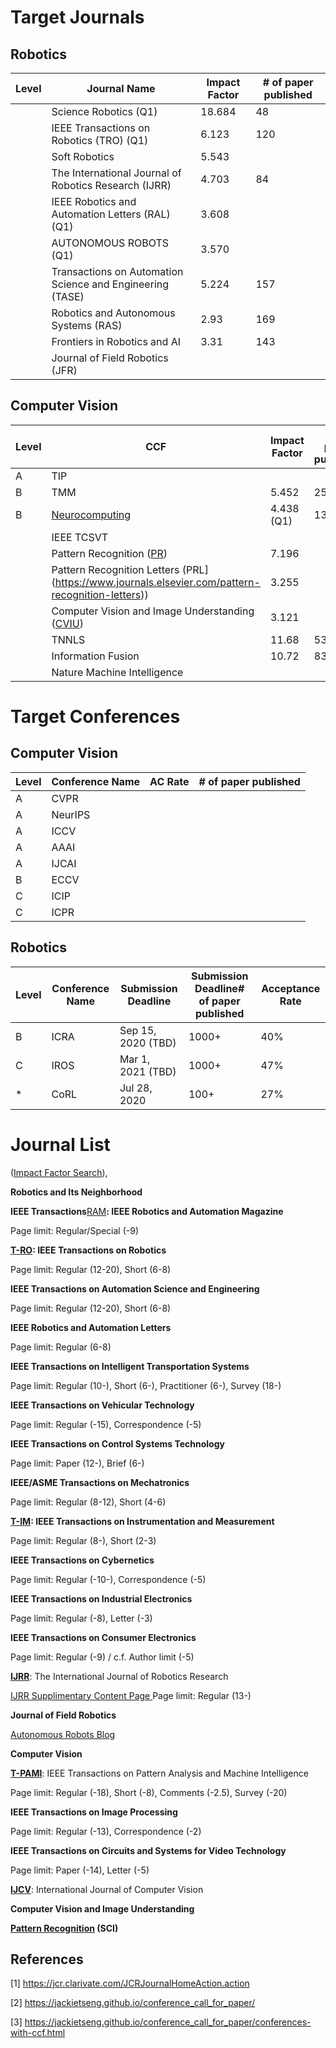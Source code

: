 # Target Journals

## Robotics

| Level | Journal Name                                              | Impact Factor | # of paper published |
| :---- | --------------------------------------------------------- | ------------- | -------------------- |
|       | Science Robotics (Q1)                                     | 18.684        | 48                   |
|       | IEEE Transactions on Robotics (TRO) (Q1)                  | 6.123         | 120                  |
|       | Soft Robotics                                             | 5.543         |                      |
|       | The International Journal of Robotics Research (IJRR)     | 4.703         | 84                   |
|       | IEEE Robotics and Automation Letters (RAL) (Q1)           | 3.608         |                      |
|       | AUTONOMOUS ROBOTS (Q1)                                    | 3.570         |                      |
|       | Transactions on Automation Science and Engineering (TASE) | 5.224         | 157                  |
|       | Robotics and Autonomous Systems (RAS)                     | 2.93          | 169                  |
|       | Frontiers in Robotics and AI                              | 3.31          | 143                  |
|       | Journal of Field Robotics (JFR)                           |               |                      |

## Computer Vision

| Level | CCF                                                          | Impact Factor | # of paper published |
| :---- | ------------------------------------------------------------ | ------------- | -------------------- |
| A     | TIP                                                          |               |                      |
| B     | TMM                                                          | 5.452         | 258                  |
| B     | [Neurocomputing](journals.elsevier.com/neurocomputing)       | 4.438 (Q1)    | 1323                 |
|       | IEEE TCSVT                                                   |               |                      |
|       | Pattern Recognition ([PR](https://www.journals.elsevier.com/pattern-recognition)) | 7.196         |                      |
|       | Pattern Recognition Letters (PRL](https://www.journals.elsevier.com/pattern-recognition-letters)) | 3.255         |                      |
|       | Computer Vision and Image Understanding ([CVIU](https://www.journals.elsevier.com/pattern-recognition-letters)) | 3.121         |                      |
|       | TNNLS                                                        | 11.68         | 534                  |
|       | Information Fusion                                           | 10.72         | 83                   |
|       | Nature Machine Intelligence                                  |               |                      |

# Target Conferences

## Computer Vision

| Level | Conference Name | AC Rate | # of paper published |
| :---- | --------------- | ------- | -------------------- |
| A     | CVPR            |         |                      |
| A     | NeurIPS         |         |                      |
| A     | ICCV            |         |                      |
| A     | AAAI            |         |                      |
| A     | IJCAI           |         |                      |
| B     | ECCV            |         |                      |
| C     | ICIP            |         |                      |
| C     | ICPR            |         |                      |

## Robotics

| Level | Conference Name | Submission Deadline | Submission Deadline# of paper published | Acceptance Rate |
| :---- | --------------- | ------------------- | --------------------------------------- | --------------- |
| B     | ICRA            | Sep 15, 2020 (TBD)  | 1000+                                   | 40%             |
| C     | IROS            | Mar 1, 2021 (TBD)   | 1000+                                   | 47%             |
| *     | CoRL            | Jul 28, 2020        | 100+                                    | 27%             |

# Journal List

 ([Impact Factor Search](https://jcr.clarivate.com/)), 

**Robotics and Its Neighborhood**

**IEEE Transactions**[RAM](http://www.ieee-ras.org/publications/ram)**: IEEE Robotics and Automation Magazine**

Page limit: Regular/Special (-9)

**[T-RO](http://www.ieee-ras.org/publications/t-ro): IEEE Transactions on Robotics**

Page limit: Regular (12-20), Short (6-8)

**IEEE Transactions on Automation Science and Engineering**

Page limit: Regular (12-20), Short (6-8)

**IEEE Robotics and Automation Letters**

Page limit: Regular (6-8)

**IEEE Transactions on Intelligent Transportation Systems**

Page limit: Regular (10-), Short (6-), Practitioner (6-), Survey (18-)

**IEEE Transactions on Vehicular Technology**

Page limit: Regular (-15), Correspondence (-5)

**IEEE Transactions on Control Systems Technology**

Page limit: Paper (12-), Brief (6-)

**IEEE/ASME Transactions on Mechatronics**

Page limit: Regular (8-12), Short (4-6)

**[T-IM](http://ieee-ims.org/publications/transactions-tim): IEEE Transactions on Instrumentation and Measurement**

Page limit: Regular (8-), Short (2-3)

**IEEE Transactions on Cybernetics**

Page limit: Regular (-10-), Correspondence (-5)

**IEEE Transactions on Industrial Electronics**

Page limit: Regular (-8), Letter (-3)

**IEEE Transactions on Consumer Electronics**

Page limit: Regular (-9) / c.f. Author limit (-5)

**[IJRR](http://ijr.sagepub.com/)**: The International Journal of Robotics Research

[IJRR Supplimentary Content Page ](http://www.ijrr.org/)Page limit: Regular (13-)

**Journal of Field Robotics**

[Autonomous Robots Blog](http://www.autonomousrobotsblog.com/)

**Computer Vision**

**[T-PAMI](https://www.computer.org/csdl/journal/tp)**: IEEE Transactions on Pattern Analysis and Machine Intelligence

Page limit: Regular (-18), Short (-8), Comments (-2.5), Survey (-20)

**IEEE Transactions on Image Processing**

Page limit: Regular (-13), Correspondence (-2)

**IEEE Transactions on Circuits and Systems for Video Technology**

Page limit: Paper (-14), Letter (-5)

**[IJCV](http://www.springer.com/computer/image+processing/journal/11263)**: International Journal of Computer Vision

**Computer Vision and Image Understanding**

**[Pattern Recognition](http://www.journals.elsevier.com/pattern-recognition) (SCI)**



## References

[1] https://jcr.clarivate.com/JCRJournalHomeAction.action

[2] https://jackietseng.github.io/conference_call_for_paper/

[3] https://jackietseng.github.io/conference_call_for_paper/conferences-with-ccf.html